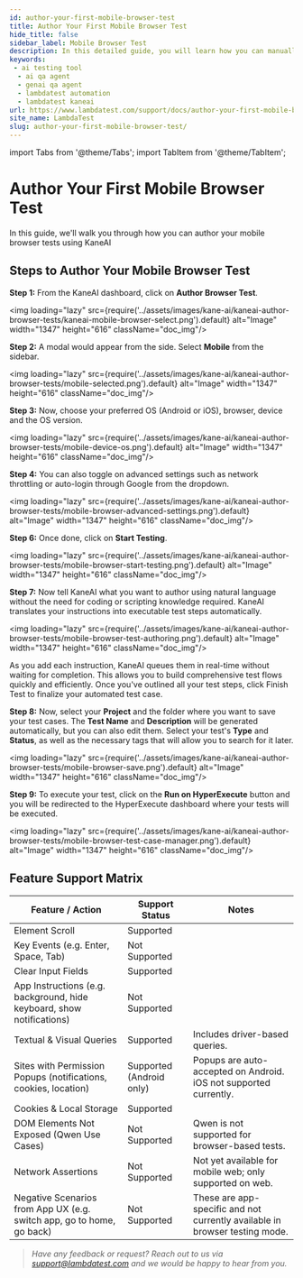 ```yaml
---
id: author-your-first-mobile-browser-test
title: Author Your First Mobile Browser Test
hide_title: false
sidebar_label: Mobile Browser Test
description: In this detailed guide, you will learn how you can manually author your first mobile browser test with KaneAI.
keywords:
 - ai testing tool
  - ai qa agent
  - genai qa agent
  - lambdatest automation
  - lambdatest kaneai
url: https://www.lambdatest.com/support/docs/author-your-first-mobile-browser-test
site_name: LambdaTest
slug: author-your-first-mobile-browser-test/
---
```


import Tabs from '@theme/Tabs';
import TabItem from '@theme/TabItem';

<script type="application/ld+json"
      dangerouslySetInnerHTML={{ __html: JSON.stringify({
       "@context": "https://schema.org",
        "@type": "BreadcrumbList",
        "itemListElement": [{
          "@type": "ListItem",
          "position": 1,
          "name": "Home",
          "item": "https://www.lambdatest.com"
        },{
          "@type": "ListItem",
          "position": 2,
          "name": "Support",
          "item": "https://www.lambdatest.com/support/docs/"
        },{
          "@type": "ListItem",
          "position": 3,
          "name": "Author Your First Mobile Browser Test",
          "item": "https://www.lambdatest.com/support/docs/author-your-first-mobile-browser-test"
        }]
      })
    }}
></script>
# Author Your First Mobile Browser Test

In this guide, we'll walk you through how you can author your mobile browser tests using KaneAI

## Steps to Author Your Mobile Browser Test

**Step 1:** From the KaneAI dashboard, click on **Author Browser Test**.

<img loading="lazy" src={require('../assets/images/kane-ai/kaneai-author-browser-tests/kaneai-mobile-browser-select.png').default} alt="Image" width="1347" height="616"  className="doc_img"/>

**Step 2:** A modal would appear from the side. Select **Mobile** from the sidebar. 

<img loading="lazy" src={require('../assets/images/kane-ai/kaneai-author-browser-tests/mobile-selected.png').default} alt="Image" width="1347" height="616"  className="doc_img"/>


**Step 3:** Now, choose your preferred OS (Android or iOS), browser, device and the OS version.


<img loading="lazy" src={require('../assets/images/kane-ai/kaneai-author-browser-tests/mobile-device-os.png').default} alt="Image" width="1347" height="616"  className="doc_img"/>

**Step 4:** You can also toggle on advanced settings such as network throttling or auto-login through Google from the dropdown. 

<img loading="lazy" src={require('../assets/images/kane-ai/kaneai-author-browser-tests/mobile-browser-advanced-settings.png').default} alt="Image" width="1347" height="616"  className="doc_img"/>

**Step 6:** Once done, click on **Start Testing**.

<img loading="lazy" src={require('../assets/images/kane-ai/kaneai-author-browser-tests/mobile-browser-start-testing.png').default} alt="Image" width="1347" height="616"  className="doc_img"/>

**Step 7:** Now tell KaneAI what you want to author using natural language without the need for coding or scripting knowledge required. KaneAI translates your instructions into executable test steps automatically. 

<img loading="lazy" src={require('../assets/images/kane-ai/kaneai-author-browser-tests/mobile-browser-test-authoring.png').default} alt="Image" width="1347" height="616"  className="doc_img"/> 

As you add each instruction, KaneAI queues them in real-time without waiting for completion. This allows you to build comprehensive test flows quickly and efficiently. Once you've outlined all your test steps, click Finish Test to finalize your automated test case.

**Step 8:** Now, select your **Project** and the folder where you want to save your test cases. The **Test Name** and **Description** will be generated automatically, but you can also edit them. Select your test's **Type** and **Status**, as well as the necessary tags that will allow you to search for it later.

<img loading="lazy" src={require('../assets/images/kane-ai/kaneai-author-browser-tests/mobile-browser-save.png').default} alt="Image" width="1347" height="616"  className="doc_img"/>

**Step 9:** To execute your test, click on the **Run on HyperExecute** button and you will be redirected to the HyperExecute dashboard where your tests will be executed.

<img loading="lazy" src={require('../assets/images/kane-ai/kaneai-author-browser-tests/mobile-browser-test-case-manager.png').default}  alt="Image" width="1347" height="616"  className="doc_img"/>

## Feature Support Matrix
| Feature / Action                                                        | Support Status         | Notes                                                                                   |
|-------------------------------------------------------------------------|-----------------------|-----------------------------------------------------------------------------------------|
| Element Scroll                                                          | Supported             |                                                                                         |
| Key Events (e.g. Enter, Space, Tab)                                     | Not Supported         |                                                                                         |
| Clear Input Fields                                                      | Supported             |                                                                                         |
| App Instructions (e.g. background, hide keyboard, show notifications)   | Not Supported         |                                                                                         |
| Textual & Visual Queries                                                | Supported             | Includes driver-based queries.                                                          |
| Sites with Permission Popups (notifications, cookies, location)         | Supported (Android only) | Popups are auto-accepted on Android. iOS not supported currently.                    |
| Cookies & Local Storage                                                 | Supported             |                                                                                         |
| DOM Elements Not Exposed (Qwen Use Cases)                               | Not Supported         | Qwen is not supported for browser-based tests.                                          |
| Network Assertions                                                      | Not Supported         | Not yet available for mobile web; only supported on web.                                |
| Negative Scenarios from App UX (e.g. switch app, go to home, go back)   | Not Supported         | These are app-specific and not currently available in browser testing mode.             |

> _Have any feedback or request? Reach out to us via support@lambdatest.com and we would be happy to hear from you._






